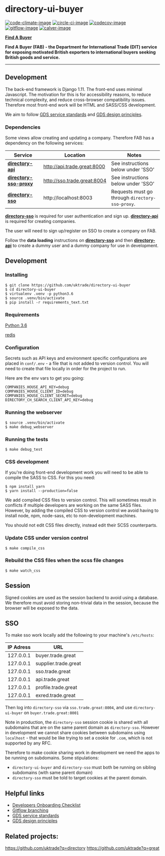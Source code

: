 # directory-ui-buyer

[![code-climate-image]][code-climate]
[![circle-ci-image]][circle-ci]
[![codecov-image]][codecov]
[![gitflow-image]][gitflow]
[![calver-image]][calver]

**[Find A Buyer](https://www.great.gov.uk/find-a-buyer/)**

**Find A Buyer (FAB) - the Department for International Trade (DIT) service for exposing motivated British exporters to international buyers seeking British goods and service.**

---

## Development

The back-end framework is Django 1.11. The front-end uses minimal Javascript. The motivation for this is for accessibility reasons, to reduce technical complexity, and reduce cross-browser compatibility issues. Therefore most front-end work will be HTML and SASS/CSS development.

We aim to follow [GDS service standards](https://www.gov.uk/service-manual/service-standard) and [GDS design principles](https://www.gov.uk/design-principles).

### Dependencies

Some views allow creating and updating a company. Therefore FAB has a dependency on the following services:

| Service | Location  | Notes |
| ------------- | ------------- | ------------- |
| **[directory-api](https://github.com/uktrade/directory-api)** | http://api.trade.great:8000 | See instructions below under 'SSO' |
| **[directory-sso-proxy](https://github.com/uktrade/directory-sso-proxy)** | http://sso.trade.great:8004 | See instructions below under 'SSO' |
| **[directory-sso](https://github.com/uktrade/directory-sso)** | http://localhost:8003 | Requests must go through `directory-sso-proxy`. |

**[directory-sso](https://github.com/uktrade/directory-sso)** is required for user authentication and sign up.
**[directory-api](https://github.com/uktrade/directory-api)** is required for creating companies.

The user will need to sign up/register on SSO to create a company on FAB.

Follow the **data loading** instructions on **[directory-sso](https://github.com/uktrade/directory-sso)** and then **[directory-api](https://github.com/uktrade/directory-api)** to create a dummy user and a dummy company for use in development.


## Development

### Installing
    $ git clone https://github.com/uktrade/directory-ui-buyer
    $ cd directory-ui-buyer
    $ virtualenv .venv -p python3.6
    $ source .venv/bin/activate
    $ pip install -r requirements_text.txt

### Requirements

[Python 3.6](https://www.python.org/downloads/release/python-366/)

[redis](https://redis.io/)

### Configuration

Secrets such as API keys and environment specific configurations are placed in `conf/.env` - a file that is not added to version control. You will need to create that file locally in order for the project to run.

Here are the env vars to get you going:

```
COMPANIES_HOUSE_API_KEY=debug
COMPANIES_HOUSE_CLIENT_ID=debug
COMPANIES_HOUSE_CLIENT_SECRET=debug
DIRECTORY_CH_SEARCH_CLIENT_API_KEY=debug
```


### Running the webserver
	$ source .venv/bin/activate
    $ make debug_webserver

### Running the tests

    $ make debug_test

### CSS development
If you're doing front-end development work you will need to be able to compile the SASS to CSS. For this you need:

    $ npm install yarn
    $ yarn install --production=false

We add compiled CSS files to version control. This will sometimes result in conflicts if multiple developers are working on the same SASS files. However, by adding the compiled CSS to version control we avoid having to install node, npm, node-sass, etc to non-development machines.

You should not edit CSS files directly, instead edit their SCSS counterparts.

### Update CSS under version control

    $ make compile_css

### Rebuild the CSS files when the scss file changes

    $ make watch_css


## Session

Signed cookies are used as the session backend to avoid using a database. We therefore must avoid storing non-trivial data in the session, because the browser will be exposed to the data.


## SSO
To make sso work locally add the following to your machine's `/etc/hosts`:

| IP Adress | URL                      |
| --------  | ------------------------ |
| 127.0.0.1 | buyer.trade.great    |
| 127.0.0.1 | supplier.trade.great |
| 127.0.0.1 | sso.trade.great      |
| 127.0.0.1 | api.trade.great      |
| 127.0.0.1 | profile.trade.great  |
| 127.0.0.1 | exred.trade.great    |

Then log into `directory-sso` via `sso.trade.great:8004`, and use `directory-ui-buyer` on `buyer.trade.great:8001`

Note in production, the `directory-sso` session cookie is shared with all subdomains that are on the same parent domain as `directory-sso`. However in development we cannot share cookies between subdomains using `localhost` - that would be like trying to set a cookie for `.com`, which is not supported by any RFC.

Therefore to make cookie sharing work in development we need the apps to be running on subdomains. Some stipulations:
 - `directory-ui-buyer` and `directory-sso` must both be running on sibling subdomains (with same parent domain)
 - `directory-sso` must be told to target cookies at the parent domain.

## Helpful links
* [Developers Onboarding Checklist](https://uktrade.atlassian.net/wiki/spaces/ED/pages/32243946/Developers+onboarding+checklist)
* [Gitflow branching](https://uktrade.atlassian.net/wiki/spaces/ED/pages/737182153/Gitflow+and+releases)
* [GDS service standards](https://www.gov.uk/service-manual/service-standard)
* [GDS design principles](https://www.gov.uk/design-principles)

## Related projects:
https://github.com/uktrade?q=directory
https://github.com/uktrade?q=great


[code-climate-image]: https://codeclimate.com/github/uktrade/directory-ui-buyer/badges/issue_count.svg
[code-climate]: https://codeclimate.com/github/uktrade/directory-ui-buyer

[circle-ci-image]: https://circleci.com/gh/uktrade/directory-ui-buyer/tree/master.svg?style=svg
[circle-ci]: https://circleci.com/gh/uktrade/directory-ui-buyer/tree/master

[codecov-image]: https://codecov.io/gh/uktrade/directory-ui-buyer/branch/master/graph/badge.svg
[codecov]: https://codecov.io/gh/uktrade/directory-ui-buyer

[gitflow-image]: https://img.shields.io/badge/Branching%20strategy-gitflow-5FBB1C.svg
[gitflow]: https://www.atlassian.com/git/tutorials/comparing-workflows/gitflow-workflow

[calver-image]: https://img.shields.io/badge/Versioning%20strategy-CalVer-5FBB1C.svg
[calver]: https://calver.org

